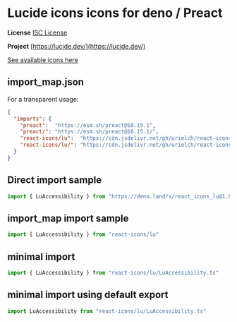 # Lucide icons icons for deno / Preact

**License** [ISC License](https://lucide.dev/license)

**Project** [https://lucide.dev/](https://lucide.dev/)

[See available icons here](https://react-icons.github.io/react-icons/icons?name=lu)

## import_map.json

For a transparent usage:

```json
{
  "imports": {
    "preact":  "https://esm.sh/preact@10.15.1",
    "preact/": "https://esm.sh/preact@10.15.1/",
    "react-icons/lu":  "https://cdn.jsdelivr.net/gh/urielch/react-icons-lu@1.0.1/mod.ts",
    "react-icons/lu/": "https://cdn.jsdelivr.net/gh/urielch/react-icons-lu/ico/",
  }
}
```

## Direct import sample

```ts
import { LuAccessibility } from "https://deno.land/x/react_icons_lu@1.0.1/mod.ts"
```

## import_map import sample

```ts
import { LuAccessibility } from "react-icons/lu"
```

## minimal import

```ts
import { LuAccessibility } from "react-icons/lu/LuAccessibility.ts"
```

## minimal import using default export

```ts
import LuAccessibility from "react-icons/lu/LuAccessibility.ts"
```

